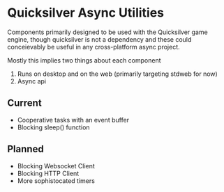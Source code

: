 
# Quicksilver Async Utilities

Components primarily designed to be used with the Quicksilver game
engine, though quicksilver is not a dependency and these could
conceievably be useful in any cross-platform async project.

Mostly this implies two things about each component

1. Runs on desktop and on the web (primarily targeting stdweb for now)
2. Async api

## Current

* Cooperative tasks with an event buffer
* Blocking sleep() function

## Planned

* Blocking Websocket Client
* Blocking HTTP Client
* More sophistocated timers
